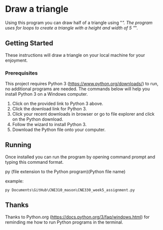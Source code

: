 # Draw a triangle

Using this program you can draw half of a triangle using "*".
The program uses for loops to create a triangle with a height and width of 5 "*".

## Getting Started

These instructions will draw a triangle on your local machine for your enjoyment. 

### Prerequisites

This project requires Python 3 (https://www.python.org/downloads/) to run, no additional programs are needed. The commands below will help you install Python 3 on a Windows computer.

1. Click on the provided link to Python 3 above.
2. Click the download link for Python 3.
3. Click your recent downloads in browser or go to file explorer and click on the Python   download.
4. Follow the wizard to install Python 3. 
5. Download the Python file onto your computer. 

## Running
Once installed you can run the program by opening command prompt and typing this command format.

py (file extension to the Python program)\(Python file name)

example: 
```
py Documents\GitHub\CNE310_mason\CNE330_week5_assignment.py
```


## Thanks
Thanks to Python.org (https://docs.python.org/3/faq/windows.html) for reminding me how to run Python programs in the terminal.  

